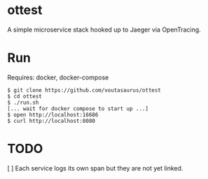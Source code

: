 # ottest

A simple microservice stack hooked up to Jaeger via OpenTracing.

# Run

Requires: docker, docker-compose

```
$ git clone https://github.com/voutasaurus/ottest
$ cd ottest
$ ./run.sh
[... wait for docker compose to start up ...]
$ open http://localhost:16686
$ curl http://localhost:8080
```

# TODO

[ ] Each service logs its own span but they are not yet linked.
